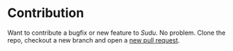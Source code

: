 # Contribution

Want to contribute a bugfix or new feature to _Sudu_. No problem. Clone the repo, checkout a new branch and open a [new pull request](https://docs.github.com/en/github/collaborating-with-issues-and-pull-requests/creating-a-pull-request).
